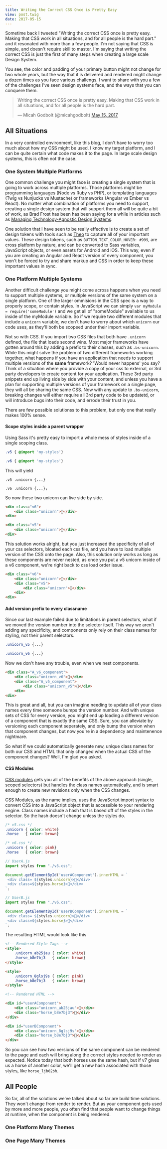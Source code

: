 ```yaml
---
title: Writing the Correct CSS Once is Pretty Easy
view: post.twig
date: 2017-05-15
---
```


Sometime back I tweeted "Writing the correct CSS once is pretty easy.  Making that CSS work in all situations, and for all people is the hard part." and it resonated with more than a few people. I'm not saying that CSS is simple, and doesn't require skill to master. I'm saying that writing the correct CSS is just the first of many steps when creating a large scale Design System. 

You see, the color and padding of your primary button might not change for two whole years, but the way that it is delivered and rendered might change a dozen times as you face various challengs. I want to share with you a few of the challenges I've seen design systems face, and the ways that you can conquere them.

<blockquote class="twitter-tweet" data-lang="en"><p lang="en" dir="ltr">Writing the correct CSS once is pretty easy.  Making that CSS  work in all situations, and for all people is the hard part.</p>&mdash; Micah Godbolt (@micahgodbolt) <a href="https://twitter.com/micahgodbolt/status/864260989629353985">May 15, 2017</a></blockquote>
<script async src="//platform.twitter.com/widgets.js" charset="utf-8"></script>


## All Situations

In a very controlled environment, like this blog, I don't have to worry too much about how my CSS might be used. I know my target platform, and I can be quite certain what code makes it to the page. In large scale design systems, this is often not the case.

### One System Multiple Platforms

One common challenge you might face is creating a single system that is going to work across multiple platforms. Those platforms might be programming languages (Node vs Ruby vs PHP), or templating languages (Twig vs Nunjucks vs Mustache) or frameworks (Angular vs Ember vs React). No matter what combination of platforms you need to support, creating a single design system that will support them all will be quite a bit of work, as Brad Frost has been has been saying for a while in articles such as [Managing Technology-Agnostic Design Systems](http://bradfrost.com/blog/post/managing-technology-agnostic-design-systems/).

One solution that I have seen to be really effective is to create a set of design tokens with tools such as [Theo](https://github.com/salesforce-ux/theo) to capture all of your important values. These design tokens, such as `BUTTON_TEXT_COLOR_HOVER: #999`, are cross platform by nature, and can be converted to Sass variables, JavaScript objects, or even assets for Android and iOS. This way, even if you are creating an Angular and React version of every component, you won't be forced to try and share markup and CSS in order to keep these important values in sync.

### One Platform Multiple Systems

Another difficult challenge you might come across happens when you need to support multiple systems, or multiple versions of the same system on a single platform. One of the larger ommisions in the CSS spec is a way to properly scope, or contain styles. In JavaScript we can simply `var myModule = require('someModule')` and we get all of "someModule" available to us inside of the myModule variable. So if we require two different modules that include a `unicorn` variable, we don't have to worry about which `unicorn` our code uses, as they'll both be scopeed under their import variable. 

Not so with CSS. If you import two CSS files that both have `.unicorn` defined, the file that loads second wins. Most major frameworks have gotten around this by adding a prefix to their classes, such as `.bs-unicorn`. While this might solve the problem of two different frameworks working together, what happens if you have an application that needs to support multiple versions of the __same__ framework? 'Would never happens' you say? Think of a situation where you provide a copy of your css to external, or 3rd party developers to create content for your application. These 3rd party snippets end up living side by side with your content, and unless you have a plan for supporting multiple versions of your framework on a single page, they will all be sharing the same CSS. Now with any update to `.bs-unicorn`, breaking changes will either require all 3rd party code to be updatetd, or will introduce bugs into their code, and errode their trust in you.

There are few possible solutionss to this problem, but only one that really makes 100% sense.

#### Scope styles inside a parent wrapper

Using Sass it's pretty easy to import a whole mess of styles inside of a single scoping class.

```sass
.v5 { @import 'my-styles'}

.v6 { @import 'my-styles'}
```

This will yield

```
.v5 .unicorn {...}

.v6 .unicorn {...};

```

So now these two unicorn can live side by side.

```html
<div class="v6">
    <div class="unicorn">🦄</div>
<div>

<div class="v5">
    <div class="unicorn">🦄</div>
<div>

```

This solution works alright, but you just increased the specificity of all of your css selectors, bloated each css file, and you have to load multiple version of the CSS onto the page. Also, this solution only works as long as these components are never nested, as once you put a v5 unicorn inside of a v6 component, we're right back to css load order issue.

```html
<div class="v6">
    <div class="unicorn">🦄</div>
    <div class="v5">
        <div class="unicorn">🦄</div>
    <div>
<div>

```

#### Add version prefix to every classname

Since our last example failed due to limitations in parent selectors, what if we moved the version number into the selector itself. This way we aren't adding any specificity, and components only rely on their class names for styling, not their parent selectors.

```css
.unicorn_v5 {...}

.unicorn_v6 {...}
```

Now we don't have any trouble, even when we nest components.


```html
<div class="A_v6_component">
    <div class="unicorn_v6">🦄</div>
    <div class="A_v5_component">
        <div class="unicorn_v5">🦄</div>
    <div>
<div>
```

This is great and all, but you can imagine needing to update all of your class names every time someone bumps the version number. And with unique sets of CSS for every version, you might end up loading a different version of a component that is exactly the same CSS. Sure, you can alleviate by versioning each component seperately, and only bump the version when that component changes, but now you're in a dependency and maintenence nightmare. 

So what if we could automatically generate new, unique class names for both our CSS and HTML that only changed when the actual CSS of the component changes? Well, I'm glad you asked.

#### CSS Modules  

[CSS modules](https://github.com/css-modules/css-modules) gets you all of the benefits of the above approach (single, scoped selectors) but handles the class names automatically, and is smart enough to create new revisions only when the CSS changes.

CSS Modules, as the name implies, uses the JavaScript import syntax to convert CSS into a JavaScript object that is accessible to your rendering engine. Class names include a hash that is based off of the styles in the selector. So the hash doesn't change unless the styles do.

```css
/* v5.css */
.unicorn { color: white}
.horse   { color: brown}

/* v6.css */
.unicorn { color: pink}
.horse   { color: brown}
``` 

```js
// UserA.js
import styles from "./v5.css";

document.getElementById('userAComponent').innerHTML = `
 <div class= ${styles.unicorn}>🦄</div>
 <div class=${styles.horse}>🐴</div>
`;

// UserB.js
import styles from "./v6.css";

document.getElementById('userBComponent').innerHTML = `
 <div class= ${styles.unicorn}>🦄</div>
 <div class=${styles.horse}>🐴</div>
`;
```
The resulting HTML would look like this

```html
<!-- Rendered Style Tags -->
<style>
    .unicorn_ab25jau { color: white}
    .horse_b8e7bj3   { color: brown}
</style>

<style>
    .unicorn_8glsj9s { color: pink}
    .horse_b8e7bj3   { color: brown}
</style>

<!-- Rendered HTML -->

<div id="userAComponent">
    <div class="unicorn_ab25jau">🦄</div>
    <div class="horse_b8e7bj3">🐴</div>
</div>

<div id="userBComponent">
    <div class="unicorn_8glsj9s">🦄</div>
    <div class="horse_b8e7bj3">🐴</div>
</div>
```

So you can see how two versions of the same component can be rendered to the page and each will bring along the correct styles needed to render as expected. Notice today that both horses use the same hash, but if v7 gives us a horse of another color, we'll get a new hash associated with those styles, like `horse_ljb02bh`.

## All People
So far, all of the solutions we've talked about so far are build time solutions. They won't change from render to render. But as your component gets used by more and more people, you often find that people want to change things at runtime, when the component is being rendered. 

### One Platform Many Themes

### One Page Many Themes


### 